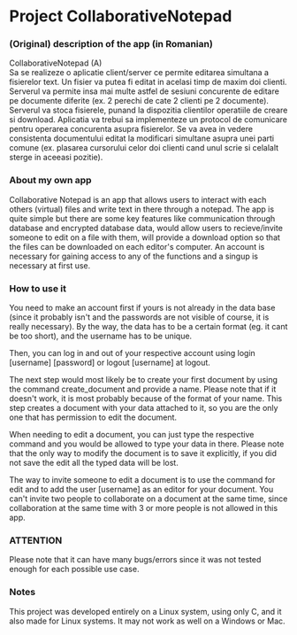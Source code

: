 # Project CollaborativeNotepad

### (Original) description of the app (in Romanian)
CollaborativeNotepad (A) <br>
Sa se realizeze o aplicatie client/server ce permite editarea simultana a fisierelor text. Un fisier va putea fi editat in acelasi timp de maxim doi clienti. Serverul va permite insa mai multe astfel de sesiuni concurente de editare pe documente diferite (ex. 2 perechi de cate 2 clienti pe 2 documente). Serverul va stoca fisierele, punand la dispozitia clientilor operatiile de creare si download. Aplicatia va trebui sa implementeze un protocol de comunicare pentru operarea concurenta asupra fisierelor. Se va avea in vedere consistenta documentului editat la modificari simultane asupra unei parti comune (ex. plasarea cursorului celor doi clienti cand unul scrie si celalalt sterge in aceeasi pozitie).

### About my own app
Collaborative Notepad is an app that allows users to interact with each others (virtual) files and write text in there through a notepad. The app is quite simple but there are some key features like communication through database and encrypted database data, would allow users to recieve/invite someone to edit on a file with them, will provide a download option so that the files can be downloaded on each editor's computer. An account is necessary for gaining access to any of the functions and a singup is necessary at first use. 

### How to use it
You need to make an account first if yours is not already in the data base (since it probably isn't and the passwords are not visible of course, it is really necessary). By the way, the data has to be a certain format (eg. it cant be too short), and the username has to be unique.

Then, you can log in and out of your respective account using login [username] [password] or logout [username] at logout.

The next step would most likely be to create your first document by using the command create_document and provide a name. Please note that if it doesn't work, it is most probably because of the format of your name. This step creates a document with your data attached to it, so you are the only one that has permission to edit the document.

When needing to edit a document, you can just type the respective command and you would be allowed to type your data in there. Please note that the only way to modify the document is to save it explicitly, if you did not save the edit all the typed data will be lost. 

The way to invite someone to edit a document is to use the command for edit and to add the user [username] as an editor for your document. You can't invite two people to collaborate on a document at the same time, since collaboration at the same time with 3 or more people is not allowed in this app.

### ATTENTION
Please note that it can have many bugs/errors since it was not tested enough for each possible use case.

### Notes
This project was developed entirely on a Linux system, using only C, and it also made for Linux systems. It may not work as well on a Windows or Mac.

